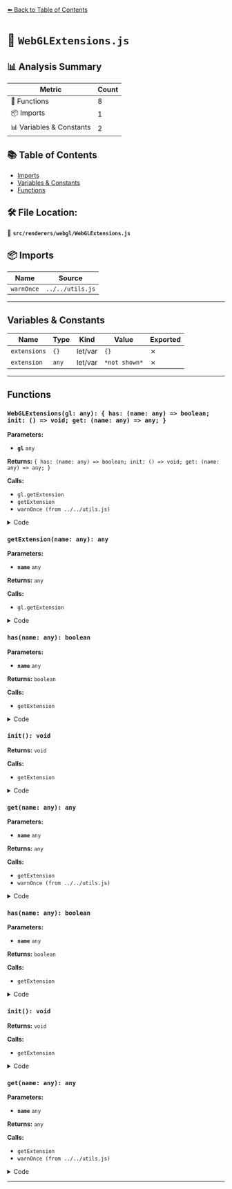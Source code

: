 [⬅️ Back to Table of Contents](../../../index.md)

# 📄 `WebGLExtensions.js`

## 📊 Analysis Summary

| Metric | Count |
|--------|-------|
| 🔧 Functions | 8 |
| 📦 Imports | 1 |
| 📊 Variables & Constants | 2 |

## 📚 Table of Contents

- [Imports](#imports)
- [Variables & Constants](#variables-constants)
- [Functions](#functions)

## 🛠️ File Location:
📂 **`src/renderers/webgl/WebGLExtensions.js`**

## 📦 Imports

| Name | Source |
|------|--------|
| `warnOnce` | `../../utils.js` |


---

## Variables & Constants

| Name | Type | Kind | Value | Exported |
|------|------|------|-------|----------|
| `extensions` | `{}` | let/var | `{}` | ✗ |
| `extension` | `any` | let/var | `*not shown*` | ✗ |


---

## Functions

### `WebGLExtensions(gl: any): { has: (name: any) => boolean; init: () => void; get: (name: any) => any; }`

**Parameters:**

- **`gl`** `any`

**Returns:** `{ has: (name: any) => boolean; init: () => void; get: (name: any) => any; }`

**Calls:**

- `gl.getExtension`
- `getExtension`
- `warnOnce (from ../../utils.js)`

<details><summary>Code</summary>

```typescript
function WebGLExtensions( gl ) {

	const extensions = {};

	function getExtension( name ) {

		if ( extensions[ name ] !== undefined ) {

			return extensions[ name ];

		}

		let extension;

		switch ( name ) {

			case 'WEBGL_depth_texture':
				extension = gl.getExtension( 'WEBGL_depth_texture' ) || gl.getExtension( 'MOZ_WEBGL_depth_texture' ) || gl.getExtension( 'WEBKIT_WEBGL_depth_texture' );
				break;

			case 'EXT_texture_filter_anisotropic':
				extension = gl.getExtension( 'EXT_texture_filter_anisotropic' ) || gl.getExtension( 'MOZ_EXT_texture_filter_anisotropic' ) || gl.getExtension( 'WEBKIT_EXT_texture_filter_anisotropic' );
				break;

			case 'WEBGL_compressed_texture_s3tc':
				extension = gl.getExtension( 'WEBGL_compressed_texture_s3tc' ) || gl.getExtension( 'MOZ_WEBGL_compressed_texture_s3tc' ) || gl.getExtension( 'WEBKIT_WEBGL_compressed_texture_s3tc' );
				break;

			case 'WEBGL_compressed_texture_pvrtc':
				extension = gl.getExtension( 'WEBGL_compressed_texture_pvrtc' ) || gl.getExtension( 'WEBKIT_WEBGL_compressed_texture_pvrtc' );
				break;

			default:
				extension = gl.getExtension( name );

		}

		extensions[ name ] = extension;

		return extension;

	}

	return {

		has: function ( name ) {

			return getExtension( name ) !== null;

		},

		init: function () {

			getExtension( 'EXT_color_buffer_float' );
			getExtension( 'WEBGL_clip_cull_distance' );
			getExtension( 'OES_texture_float_linear' );
			getExtension( 'EXT_color_buffer_half_float' );
			getExtension( 'WEBGL_multisampled_render_to_texture' );
			getExtension( 'WEBGL_render_shared_exponent' );

		},

		get: function ( name ) {

			const extension = getExtension( name );

			if ( extension === null ) {

				warnOnce( 'THREE.WebGLRenderer: ' + name + ' extension not supported.' );

			}

			return extension;

		}

	};

}
```
</details>

### `getExtension(name: any): any`

**Parameters:**

- **`name`** `any`

**Returns:** `any`

**Calls:**

- `gl.getExtension`

<details><summary>Code</summary>

```typescript
function getExtension( name ) {

		if ( extensions[ name ] !== undefined ) {

			return extensions[ name ];

		}

		let extension;

		switch ( name ) {

			case 'WEBGL_depth_texture':
				extension = gl.getExtension( 'WEBGL_depth_texture' ) || gl.getExtension( 'MOZ_WEBGL_depth_texture' ) || gl.getExtension( 'WEBKIT_WEBGL_depth_texture' );
				break;

			case 'EXT_texture_filter_anisotropic':
				extension = gl.getExtension( 'EXT_texture_filter_anisotropic' ) || gl.getExtension( 'MOZ_EXT_texture_filter_anisotropic' ) || gl.getExtension( 'WEBKIT_EXT_texture_filter_anisotropic' );
				break;

			case 'WEBGL_compressed_texture_s3tc':
				extension = gl.getExtension( 'WEBGL_compressed_texture_s3tc' ) || gl.getExtension( 'MOZ_WEBGL_compressed_texture_s3tc' ) || gl.getExtension( 'WEBKIT_WEBGL_compressed_texture_s3tc' );
				break;

			case 'WEBGL_compressed_texture_pvrtc':
				extension = gl.getExtension( 'WEBGL_compressed_texture_pvrtc' ) || gl.getExtension( 'WEBKIT_WEBGL_compressed_texture_pvrtc' );
				break;

			default:
				extension = gl.getExtension( name );

		}

		extensions[ name ] = extension;

		return extension;

	}
```
</details>

### `has(name: any): boolean`

**Parameters:**

- **`name`** `any`

**Returns:** `boolean`

**Calls:**

- `getExtension`

<details><summary>Code</summary>

```typescript
function ( name ) {

			return getExtension( name ) !== null;

		}
```
</details>

### `init(): void`

**Returns:** `void`

**Calls:**

- `getExtension`

<details><summary>Code</summary>

```typescript
function () {

			getExtension( 'EXT_color_buffer_float' );
			getExtension( 'WEBGL_clip_cull_distance' );
			getExtension( 'OES_texture_float_linear' );
			getExtension( 'EXT_color_buffer_half_float' );
			getExtension( 'WEBGL_multisampled_render_to_texture' );
			getExtension( 'WEBGL_render_shared_exponent' );

		}
```
</details>

### `get(name: any): any`

**Parameters:**

- **`name`** `any`

**Returns:** `any`

**Calls:**

- `getExtension`
- `warnOnce (from ../../utils.js)`

<details><summary>Code</summary>

```typescript
function ( name ) {

			const extension = getExtension( name );

			if ( extension === null ) {

				warnOnce( 'THREE.WebGLRenderer: ' + name + ' extension not supported.' );

			}

			return extension;

		}
```
</details>

### `has(name: any): boolean`

**Parameters:**

- **`name`** `any`

**Returns:** `boolean`

**Calls:**

- `getExtension`

<details><summary>Code</summary>

```typescript
function ( name ) {

			return getExtension( name ) !== null;

		}
```
</details>

### `init(): void`

**Returns:** `void`

**Calls:**

- `getExtension`

<details><summary>Code</summary>

```typescript
function () {

			getExtension( 'EXT_color_buffer_float' );
			getExtension( 'WEBGL_clip_cull_distance' );
			getExtension( 'OES_texture_float_linear' );
			getExtension( 'EXT_color_buffer_half_float' );
			getExtension( 'WEBGL_multisampled_render_to_texture' );
			getExtension( 'WEBGL_render_shared_exponent' );

		}
```
</details>

### `get(name: any): any`

**Parameters:**

- **`name`** `any`

**Returns:** `any`

**Calls:**

- `getExtension`
- `warnOnce (from ../../utils.js)`

<details><summary>Code</summary>

```typescript
function ( name ) {

			const extension = getExtension( name );

			if ( extension === null ) {

				warnOnce( 'THREE.WebGLRenderer: ' + name + ' extension not supported.' );

			}

			return extension;

		}
```
</details>


---